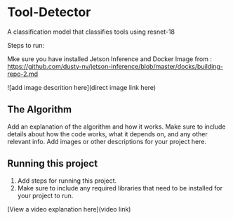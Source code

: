 # Tool-Detector

A classification model that classifies tools using resnet-18

Steps to run:

Mke sure you have installed Jetson Inference and Docker Image from : https://github.com/dusty-nv/jetson-inference/blob/master/docks/building-repo-2.md

![add image descrition here](direct image link here)

## The Algorithm

Add an explanation of the algorithm and how it works. Make sure to include details about how the code works, what it depends on, and any other relevant info. Add images or other descriptions for your project here. 

## Running this project

1. Add steps for running this project.
2. Make sure to include any required libraries that need to be installed for your project to run.

[View a video explanation here](video link)
